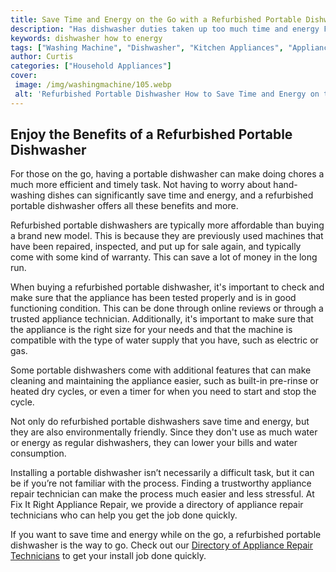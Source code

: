 ```yaml
---
title: Save Time and Energy on the Go with a Refurbished Portable Dishwasher
description: "Has dishwasher duties taken up too much time and energy Find out how you can free up valuable time and energy with a refurbished portable dishwasher Learn more in this blog post"
keywords: dishwasher how to energy
tags: ["Washing Machine", "Dishwasher", "Kitchen Appliances", "Appliance Consumption", "Clean Appliance", "Appliance Guide"]
author: Curtis
categories: ["Household Appliances"]
cover: 
 image: /img/washingmachine/105.webp
 alt: 'Refurbished Portable Dishwasher How to Save Time and Energy on the Go'
---
```

## Enjoy the Benefits of a Refurbished Portable Dishwasher

For those on the go, having a portable dishwasher can make doing chores a much more efficient and timely task. Not having to worry about hand-washing dishes can significantly save time and energy, and a refurbished portable dishwasher offers all these benefits and more. 

Refurbished portable dishwashers are typically more affordable than buying a brand new model. This is because they are previously used machines that have been repaired, inspected, and put up for sale again, and typically come with some kind of warranty. This can save a lot of money in the long run. 

When buying a refurbished portable dishwasher, it's important to check and make sure that the appliance has been tested properly and is in good functioning condition. This can be done through online reviews or through a trusted appliance technician. Additionally, it's important to make sure that the appliance is the right size for your needs and that the machine is compatible with the type of water supply that you have, such as electric or gas. 

Some portable dishwashers come with additional features that can make cleaning and maintaining the appliance easier, such as built-in pre-rinse or heated dry cycles, or even a timer for when you need to start and stop the cycle. 

Not only do refurbished portable dishwashers save time and energy, but they are also environmentally friendly. Since they don't use as much water or energy as regular dishwashers, they can lower your bills and water consumption. 

Installing a portable dishwasher isn’t necessarily a difficult task, but it can be if you’re not familiar with the process. Finding a trustworthy appliance repair technician can make the process much easier and less stressful. At Fix It Right Appliance Repair, we provide a directory of appliance repair technicians who can help you get the job done quickly. 

If you want to save time and energy while on the go, a refurbished portable dishwasher is the way to go. Check out our [Directory of Appliance Repair Technicians](./pages/appliance-repair-technicians) to get your install job done quickly.
